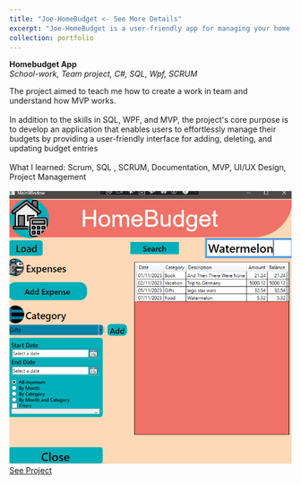 ```yaml
---
title: "Joe-HomeBudget <- See More Details"
excerpt: "Joe-HomeBudget is a user-friendly app for managing your home budget. It lets you add, update, and delete budget items, making it easy to track your expenses and maintain financial control.<br><img src='/images/Homebudget.png'>"
collection: portfolio
---
```

**Homebudget App**
<br>
*School-work, Team project, C#, SQL, Wpf, SCRUM*

The project aimed to teach me how to create a work in team and understand how MVP works.
<br><br>
In addition to the skills in SQL, WPF, and MVP, the project's core purpose is to develop an application that enables users to effortlessly manage their budgets by providing a user-friendly interface for adding, deleting, and updating budget entries
<br><br>What I learned: Scrum, SQL , SCRUM, Documentation, MVP, UI/UX Design, Project Management
<br><br>
![Homebudget](/images/Homebudget.png)
<br>[See Project](https://github.com/Yensan2B/Joe-HomeBudget)

